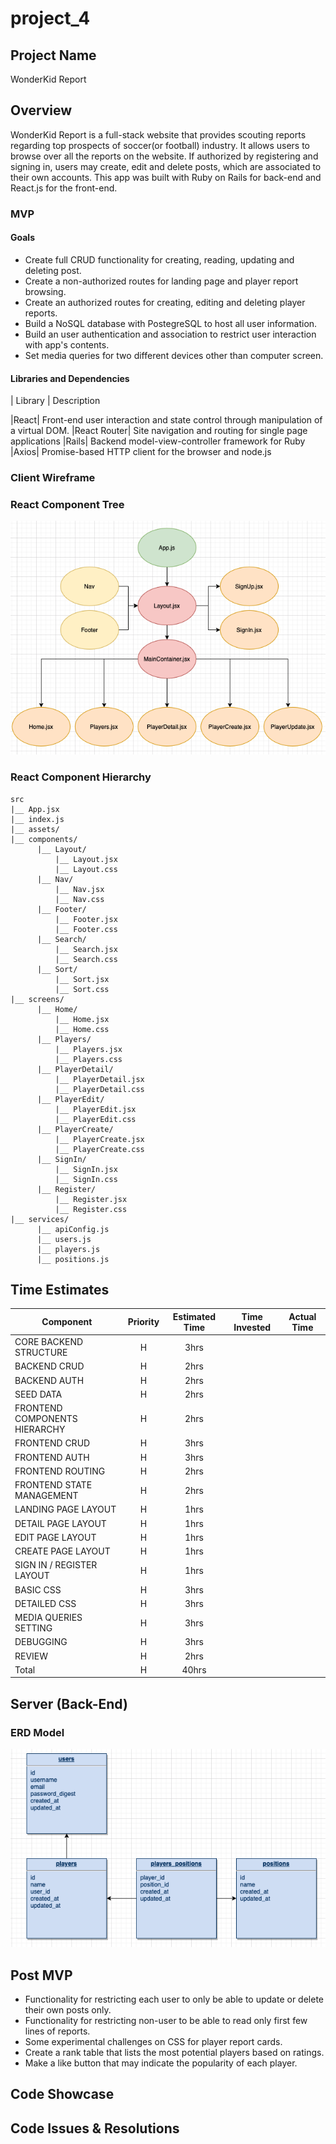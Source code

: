 
# project_4

## Project Name

WonderKid Report


## Overview

 WonderKid Report is a full-stack website that provides scouting reports regarding top prospects of soccer(or football) industry. It allows users to browse over all the reports on the website. If authorized by registering and signing in, users may create, edit and delete posts, which are associated to their own accounts. This app was built with Ruby on Rails for back-end and React.js for the front-end.
 
### MVP

#### Goals

- Create full CRUD functionality for creating, reading, updating and deleting post.
- Create a non-authorized routes for landing page and player report browsing.
- Create an authorized routes for creating, editing and deleting player reports.
- Build a NoSQL database with PostegreSQL to host all user information.
- Build an user authentication and association to restrict user interaction with app's contents.
- Set media queries for two different devices other than computer screen. 

#### Libraries and Dependencies  

|  Library | Description 

|React| Front-end user interaction and state control through manipulation of a virtual DOM.
|React Router| Site navigation and routing for single page applications
|Rails| Backend model-view-controller framework for Ruby
|Axios| Promise-based HTTP client for the browser and node.js

### Client Wireframe

### React Component Tree
![Wireframe](./assets/p4compotree.png)

### React Component Hierarchy

```
src
|__ App.jsx
|__ index.js
|__ assets/
|__ components/
      |__ Layout/
          |__ Layout.jsx
          |__ Layout.css
      |__ Nav/
          |__ Nav.jsx
          |__ Nav.css
      |__ Footer/
          |__ Footer.jsx
          |__ Footer.css
      |__ Search/
          |__ Search.jsx
          |__ Search.css
      |__ Sort/
          |__ Sort.jsx
          |__ Sort.css
|__ screens/
      |__ Home/
          |__ Home.jsx
          |__ Home.css
      |__ Players/
          |__ Players.jsx
          |__ Players.css
      |__ PlayerDetail/
          |__ PlayerDetail.jsx
          |__ PlayerDetail.css
      |__ PlayerEdit/
          |__ PlayerEdit.jsx
          |__ PlayerEdit.css
      |__ PlayerCreate/
          |__ PlayerCreate.jsx
          |__ PlayerCreate.css
      |__ SignIn/
          |__ SignIn.jsx
          |__ SignIn.css
      |__ Register/
          |__ Register.jsx
          |__ Register.css
|__ services/
      |__ apiConfig.js
      |__ users.js
      |__ players.js
      |__ positions.js
```


## Time Estimates

| Component | Priority | Estimated Time | Time Invested | Actual Time |
| --- | :---: |  :---: | :---: | :---: |
| CORE BACKEND STRUCTURE | H | 3hrs|  |  |
| BACKEND CRUD | H | 2hrs|  |  |
| BACKEND AUTH | H | 2hrs|  |  |
| SEED DATA | H | 2hrs|  |  |
| FRONTEND COMPONENTS HIERARCHY | H | 2hrs| | |
| FRONTEND CRUD | H | 3hrs|  |  |
| FRONTEND AUTH | H | 3hrs|  |  |
| FRONTEND ROUTING | H | 2hrs|  |  |
| FRONTEND STATE MANAGEMENT | H | 2hrs|  |  |
| LANDING PAGE LAYOUT | H | 1hrs|  |  |
| DETAIL PAGE LAYOUT | H | 1hrs|  |  |
| EDIT PAGE LAYOUT | H | 1hrs|  |  |
| CREATE PAGE LAYOUT | H | 1hrs|  |  |
| SIGN IN / REGISTER LAYOUT | H | 1hrs|  |  |
| BASIC CSS | H | 3hrs|  |  |
| DETAILED CSS | H | 3hrs|  |  |
| MEDIA QUERIES SETTING | H | 3hrs|  |  |
| DEBUGGING | H | 3hrs|  |  |
| REVIEW | H | 2hrs|  |  |
| Total | H | 40hrs|  |  |

## Server (Back-End)

### ERD Model
![Wireframe](./assets/ERD_p4.png)

## Post MVP

- Functionality for restricting each user to only be able to update or delete their own posts only.
- Functionality for restricting non-user to be able to read only first few lines of reports.
- Some experimental challenges on CSS for player report cards.
- Create a rank table that lists the most potential players based on ratings.
- Make a like button that may indicate the popularity of each player. 

## Code Showcase
 

## Code Issues & Resolutions

